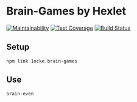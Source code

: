 # Brain-Games by Hexlet

[![Maintainability](https://api.codeclimate.com/v1/badges/a99a88d28ad37a79dbf6/maintainability)](https://codeclimate.com/github/codeclimate/codeclimate/maintainability) 
[![Test Coverage](https://api.codeclimate.com/v1/badges/a99a88d28ad37a79dbf6/test_coverage)](https://codeclimate.com/github/codeclimate/codeclimate/test_coverage)
[![Build Status](https://travis-ci.org/1ocke/frontend-project-lvl1.svg?branch=master)](https://travis-ci.org/1ocke/frontend-project-lvl1)

## Setup

    npm link 1ocke.brain-games

## Use
    brain-even

